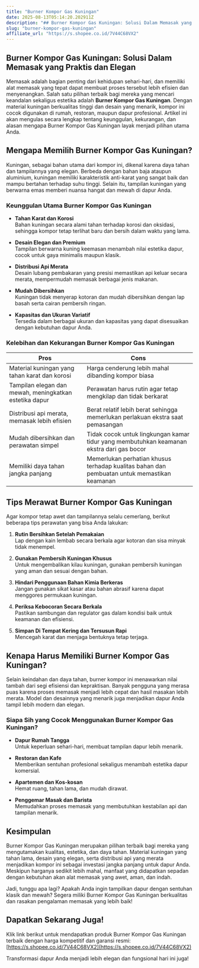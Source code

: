 ```yaml
---
title: "Burner Kompor Gas Kuningan"
date: 2025-08-13T05:14:20.202911Z
description: "## Burner Kompor Gas Kuningan: Solusi Dalam Memasak yang Praktis dan Elegan..."
slug: "burner-kompor-gas-kuningan"
affiliate_url: "https://s.shopee.co.id/7V44C68VX2"
---
```

## Burner Kompor Gas Kuningan: Solusi Dalam Memasak yang Praktis dan Elegan

Memasak adalah bagian penting dari kehidupan sehari-hari, dan memiliki alat memasak yang tepat dapat membuat proses tersebut lebih efisien dan menyenangkan. Salah satu pilihan terbaik bagi mereka yang mencari keandalan sekaligus estetika adalah **Burner Kompor Gas Kuningan**. Dengan material kuningan berkualitas tinggi dan desain yang menarik, kompor ini cocok digunakan di rumah, restoran, maupun dapur profesional. Artikel ini akan mengulas secara lengkap tentang keunggulan, kekurangan, dan alasan mengapa Burner Kompor Gas Kuningan layak menjadi pilihan utama Anda.

## Mengapa Memilih Burner Kompor Gas Kuningan?

Kuningan, sebagai bahan utama dari kompor ini, dikenal karena daya tahan dan tampilannya yang elegan. Berbeda dengan bahan baja ataupun aluminium, kuningan memiliki karakteristik anti-karat yang sangat baik dan mampu bertahan terhadap suhu tinggi. Selain itu, tampilan kuningan yang berwarna emas memberi nuansa hangat dan mewah di dapur Anda.

### Keunggulan Utama Burner Kompor Gas Kuningan

- **Tahan Karat dan Korosi**  
Bahan kuningan secara alami tahan terhadap korosi dan oksidasi, sehingga kompor tetap terlihat baru dan bersih dalam waktu yang lama.

- **Desain Elegan dan Premium**  
Tampilan berwarna kuning keemasan menambah nilai estetika dapur, cocok untuk gaya minimalis maupun klasik.

- **Distribusi Api Merata**  
Desain lubang pembakaran yang presisi memastikan api keluar secara merata, mempermudah memasak berbagai jenis makanan.

- **Mudah Dibersihkan**  
Kuningan tidak menyerap kotoran dan mudah dibersihkan dengan lap basah serta cairan pembersih ringan.

- **Kapasitas dan Ukuran Variatif**  
Tersedia dalam berbagai ukuran dan kapasitas yang dapat disesuaikan dengan kebutuhan dapur Anda.

### Kelebihan dan Kekurangan Burner Kompor Gas Kuningan

| **Pros** | **Cons** |
|---|---|
| Material kuningan yang tahan karat dan korosi | Harga cenderung lebih mahal dibanding kompor biasa |
| Tampilan elegan dan mewah, meningkatkan estetika dapur | Perawatan harus rutin agar tetap mengkilap dan tidak berkarat |
| Distribusi api merata, memasak lebih efisien | Berat relatif lebih berat sehingga memerlukan perlakuan ekstra saat pemasangan |
| Mudah dibersihkan dan perawatan simpel | Tidak cocok untuk lingkungan kamar tidur yang membutuhkan keamanan ekstra dari gas bocor |
| Memiliki daya tahan jangka panjang | Memerlukan perhatian khusus terhadap kualitas bahan dan pembuatan untuk memastikan keamanan |

## Tips Merawat Burner Kompor Gas Kuningan

Agar kompor tetap awet dan tampilannya selalu cemerlang, berikut beberapa tips perawatan yang bisa Anda lakukan:

1. **Rutin Bersihkan Setelah Pemakaian**  
Lap dengan kain lembab secara berkala agar kotoran dan sisa minyak tidak menempel.

2. **Gunakan Pembersih Kuningan Khusus**  
Untuk mengembalikan kilau kuningan, gunakan pembersih kuningan yang aman dan sesuai dengan bahan.

3. **Hindari Penggunaan Bahan Kimia Berkeras**  
Jangan gunakan sikat kasar atau bahan abrasif karena dapat menggores permukaan kuningan.

4. **Periksa Kebocoran Secara Berkala**  
Pastikan sambungan dan regulator gas dalam kondisi baik untuk keamanan dan efisiensi.

5. **Simpan Di Tempat Kering dan Tersusun Rapi**  
Mencegah karat dan menjaga bentuknya tetap terjaga.

## Kenapa Harus Memiliki Burner Kompor Gas Kuningan?

Selain keindahan dan daya tahan, burner kompor ini menawarkan nilai tambah dari segi efisiensi dan kepraktisan. Banyak pengguna yang merasa puas karena proses memasak menjadi lebih cepat dan hasil masakan lebih merata. Model dan desainnya yang menarik juga menjadikan dapur Anda tampil lebih modern dan elegan.

### Siapa Sih yang Cocok Menggunakan Burner Kompor Gas Kuningan?

- **Dapur Rumah Tangga**  
Untuk keperluan sehari-hari, membuat tampilan dapur lebih menarik.

- **Restoran dan Kafe**  
Memberikan sentuhan profesional sekaligus menambah estetika dapur komersial.

- **Apartemen dan Kos-kosan**  
Hemat ruang, tahan lama, dan mudah dirawat.

- **Penggemar Masak dan Barista**  
Memudahkan proses memasak yang membutuhkan kestabilan api dan tampilan menarik.

## Kesimpulan

Burner Kompor Gas Kuningan merupakan pilihan terbaik bagi mereka yang mengutamakan kualitas, estetika, dan daya tahan. Material kuningan yang tahan lama, desain yang elegan, serta distribusi api yang merata menjadikan kompor ini sebagai investasi jangka panjang untuk dapur Anda. Meskipun harganya sedikit lebih mahal, manfaat yang didapatkan sepadan dengan kebutuhan akan alat memasak yang awet, aman, dan indah.

Jadi, tunggu apa lagi? Apakah Anda ingin tampilkan dapur dengan sentuhan klasik dan mewah? Segera miliki Burner Kompor Gas Kuningan berkualitas dan rasakan pengalaman memasak yang lebih baik!

## Dapatkan Sekarang Juga!

Klik link berikut untuk mendapatkan produk Burner Kompor Gas Kuningan terbaik dengan harga kompetitif dan garansi resmi: [https://s.shopee.co.id/7V44C68VX2](https://s.shopee.co.id/7V44C68VX2)

Transformasi dapur Anda menjadi lebih elegan dan fungsional hari ini juga!